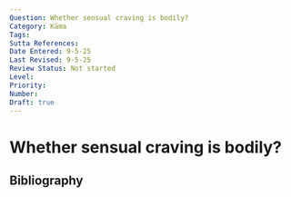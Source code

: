 ```yaml
---
Question: Whether sensual craving is bodily?
Category: Kāma
Tags: 
Sutta References: 
Date Entered: 9-5-25
Last Revised: 9-5-25
Review Status: Not started
Level: 
Priority: 
Number: 
Draft: true
---
```


# Whether sensual craving is bodily?

## Bibliography

<!-- 

Notes:



-->